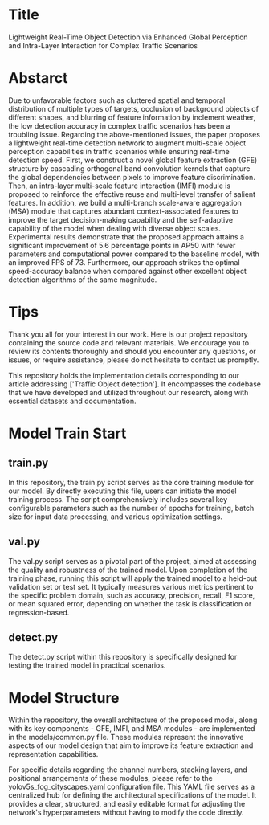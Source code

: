 # Title
Lightweight Real-Time Object Detection via Enhanced Global Perception and Intra-Layer Interaction for Complex Traffic Scenarios

# Abstarct
Due to unfavorable factors such as cluttered spatial and temporal distribution of multiple types of targets, occlusion of background objects of different shapes, and blurring of feature information by inclement weather, the low detection accuracy in complex traffic scenarios has been a troubling issue. Regarding the above-mentioned issues, the paper proposes a lightweight real-time detection network to augment multi-scale object perception capabilities in traffic scenarios while ensuring real-time detection speed. First, we construct a novel global feature extraction (GFE) structure by cascading orthogonal band convolution kernels that capture the global dependencies between pixels to improve feature discrimination. Then, an intra-layer multi-scale feature interaction (IMFI) module is proposed to reinforce the effective reuse and multi-level transfer of salient features. In addition, we build a multi-branch scale-aware aggregation (MSA) module that captures abundant context-associated features to improve the target decision-making capability and the self-adaptive capability of the model when dealing with diverse object scales. Experimental results demonstrate that the proposed approach attains a significant improvement of 5.6 percentage points in AP50 with fewer parameters and computational power compared to the baseline model, with an improved FPS of 73. Furthermore, our approach strikes the optimal speed-accuracy balance when compared against other excellent object detection algorithms of the same magnitude.

# Tips
Thank you all for your interest in our work. Here is our project repository containing the source code and relevant materials. We encourage you to review its contents thoroughly and should you encounter any questions, or issues, or require assistance, please do not hesitate to contact us promptly.

This repository holds the implementation details corresponding to our article addressing ['Traffic Object detection']. It encompasses the codebase that we have developed and utilized throughout our research, along with essential datasets and documentation.

# Model Train Start

## train.py
In this repository, the train.py script serves as the core training module for our model. By directly executing this file, users can initiate the model training process. The script comprehensively includes several key configurable parameters such as the number of epochs for training, batch size for input data processing, and various optimization settings.

## val.py
The val.py script serves as a pivotal part of the project, aimed at assessing the quality and robustness of the trained model. Upon completion of the training phase, running this script will apply the trained model to a held-out validation set or test set. It typically measures various metrics pertinent to the specific problem domain, such as accuracy, precision, recall, F1 score, or mean squared error, depending on whether the task is classification or regression-based.

## detect.py
The detect.py script within this repository is specifically designed for testing the trained model in practical scenarios.

# Model Structure
Within the repository, the overall architecture of the proposed model, along with its key components - GFE, IMFI, and MSA modules - are implemented in the models/common.py file. These modules represent the innovative aspects of our model design that aim to improve its feature extraction and representation capabilities.

For specific details regarding the channel numbers, stacking layers, and positional arrangements of these modules, please refer to the yolov5s_fog_cityscapes.yaml configuration file. This YAML file serves as a centralized hub for defining the architectural specifications of the model. It provides a clear, structured, and easily editable format for adjusting the network's hyperparameters without having to modify the code directly.
